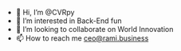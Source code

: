- 👋 Hi, I’m @CVRpy
- 👀 I’m interested in Back-End fun
- 💞️ I’m looking to collaborate on World Innovation
- 📫 How to reach me ceo@rami.business


